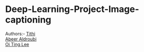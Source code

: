 # Deep-Learning-Project-Image-captioning


Authors:-
<a href="https://www.linkedin.com/in/tithi-patel-a97728199">Tithi</a><br/>
<a href="https://www.linkedin.com/in/abeer-aldroubi/">Abeer Aldroubi</a><br/>
<a href="https://www.linkedin.com/in/peckielee/">Oi Ting Lee</a><br/>
